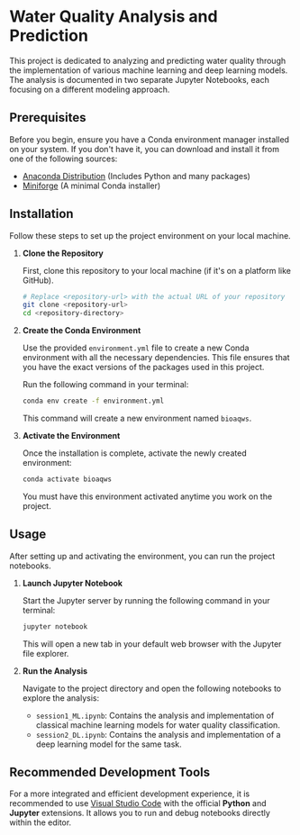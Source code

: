 # Water Quality Analysis and Prediction

This project is dedicated to analyzing and predicting water quality through the implementation of various machine learning and deep learning models. The analysis is documented in two separate Jupyter Notebooks, each focusing on a different modeling approach.

## Prerequisites

Before you begin, ensure you have a Conda environment manager installed on your system. If you don't have it, you can download and install it from one of the following sources:
* [Anaconda Distribution](https://www.anaconda.com/products/distribution) (Includes Python and many packages)
* [Miniforge](https://github.com/conda-forge/miniforge) (A minimal Conda installer)

## Installation

Follow these steps to set up the project environment on your local machine.

1.  **Clone the Repository**

    First, clone this repository to your local machine (if it's on a platform like GitHub).
    ```bash
    # Replace <repository-url> with the actual URL of your repository
    git clone <repository-url>
    cd <repository-directory>
    ```

2.  **Create the Conda Environment**

    Use the provided `environment.yml` file to create a new Conda environment with all the necessary dependencies. This file ensures that you have the exact versions of the packages used in this project.
    
    Run the following command in your terminal:
    ```bash
    conda env create -f environment.yml
    ```
    This command will create a new environment named `bioaqws`.

3.  **Activate the Environment**

    Once the installation is complete, activate the newly created environment:
    ```bash
    conda activate bioaqws
    ```
    You must have this environment activated anytime you work on the project.

## Usage

After setting up and activating the environment, you can run the project notebooks.

1.  **Launch Jupyter Notebook**

    Start the Jupyter server by running the following command in your terminal:
    ```bash
    jupyter notebook
    ```
    This will open a new tab in your default web browser with the Jupyter file explorer.

2.  **Run the Analysis**

    Navigate to the project directory and open the following notebooks to explore the analysis:
    * `session1_ML.ipynb`: Contains the analysis and implementation of classical machine learning models for water quality classification.
    * `session2_DL.ipynb`: Contains the analysis and implementation of a deep learning model for the same task.

## Recommended Development Tools

For a more integrated and efficient development experience, it is recommended to use [Visual Studio Code](https://code.visualstudio.com/) with the official **Python** and **Jupyter** extensions. It allows you to run and debug notebooks directly within the editor.
